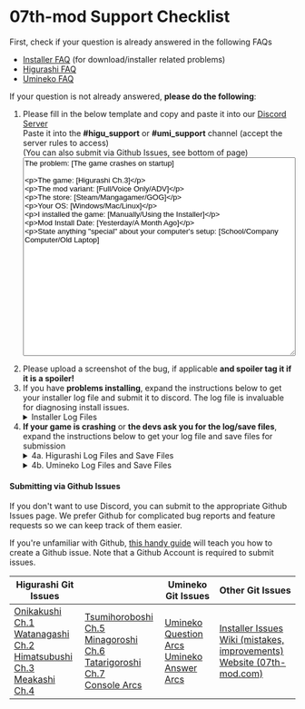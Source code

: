 # 07th-mod Support Checklist

First, check if your question is already answered in the following FAQs

- [Installer FAQ](https://07th-mod.com/wiki/Installer/faq/) (for download/installer related problems)
- [Higurashi FAQ](https://07th-mod.com/wiki/Higurashi/FAQ/)
- [Umineko FAQ](https://07th-mod.com/wiki/Umineko/Umineko-Part-0-TroubleShooting-and-FAQ/)

If your question is not already answered, **please do the following**:

<ol>
<li>Please fill in the below template and copy and paste it into our <a href=https://discord.gg/pf5VhF9>Discord Server</a><br>
Paste it into the <b>#higu_support</b> or <b>#umi_support</b> channel (accept the server rules to access)<br>
(You can also submit via Github Issues, see bottom of page)
<textarea style="width:100%;height: 350px;font-family:Arial, Helvetica, sans-serif">
The problem: [The game crashes on startup]

The game: [Higurashi Ch.3]

The mod variant: [Full/Voice Only/ADV]

The store: [Steam/Mangagamer/GOG]

Your OS: [Windows/Mac/Linux]

I installed the game: [Manually/Using the Installer]

Mod Install Date: [Yesterday/A Month Ago]

State anything "special" about your computer's setup: [School/Company Computer/Old Laptop]
</textarea>
</li>
<li>Please upload a screenshot of the bug, if applicable <b>and spoiler tag it if it is a spoiler!</b></li>
<li>If you have <b>problems installing</b>, expand the instructions below to get your installer log file and submit it to discord. The log file is invaluable for diagnosing install issues.

<details class="example">
    <summary>Installer Log Files</summary>
    <h2 style="margin-top: 10px;">Finding the install log</h2>
    You can use any of the methods below to get your log file.
    <h3>Method 1: From the web interface</h3>
    <p>After the install has started, click the green <b style="background: green; color:white; padding: 10px; line-height: 40px">DOWNLOAD LOG</b> button under the console ouptut. This will download a .zip file containing all the logs, which you can then submit to us.</p>
    <h3>Method 2: From the install launcher (Windows Only)</h3>
    <ul>
        <li>Open the install launcher</li>
        <li>Click the <b style="background: SteelBlue; color:white; padding: 5px">⯈ Advanced Tools</b> expander</li>
        <li>Click the <b style="background: SteelBlue; color:white; padding: 5px">Show Installer Logs</b> button. An explorer window will appear containing the log files. </li>
        <li>Send us the <code>*.txt</code> files by zipping all of them, or dragging them into Discord</li>
    </ul>
    <h3>Method 3: Manual navigation</h3>
    <p>Use this method if the installer doesn&#39;t start at all.</p>
    <h4>Windows</h4>
    <p>If you saved the installer launcher to:</p>
    <p><code>C:\downloads\07th-Mod.Installer.Windows.exe</code></p>
    <p>your install logs would be located at:</p>
    <p><code>C:\downloads\07th-mod_installer\INSTALLER_LOGS\MOD-INSTALLER-LOG-[date].txt</code></p>
    <h4>Linux and Mac</h4>
    <p>Look directly in the <code>07th-mod_installer\INSTALLER_LOGS</code> folder, as Linux and Mac do not have a launcher.</p>
    <h3>Method 4: From the game folder</h3>
    <p>The installer will also attempt to save a log to the game being modded. Use this method if you have moved or deleted the installer launcher, or if you want to check the log for a specific game.</p>
    <ul>
        <li>For Umineko: The log will be placed directly in the game folder. Example:
            <br><code>C:\games\Steam\steamapps\common\Umineko\MOD-INSTALLER-LOG-[date].txt</code></li>
        <li>For Higurashi: In the <code>HigurashiEp0[X]_Data</code> subfolder (where X is the chapter number). This is the same location as the game logs. Example:
            <br> <code>C:\games\Steam\steamapps\common\Higurashi When They Cry\HigurashiEp01_Data\MOD-INSTALLER-LOG-[date].txt</code></li>
    </ul>
</details>

</li>
<li><b>If your game is crashing</b> or <b>the devs ask you for the log/save files</b>, expand the instructions below to get your log file and save files for submission

<details class="example">
    <summary>4a. Higurashi Log Files and Save Files</summary>
    <h4>Game Log (output_log.txt)</h4>
    <ul>
        <li>On Windows, the log is located in the <code>HigurashiEp0X_Data</code> folder, in the game folder. For example <code>C:\games\Steam\steamapps\common\Higurashi When They Cry\HigurashiEp01_Data\output_log.txt</code>.</li>
        <li>On MacOS: <code>/Users/&lt;yourusername&gt;/Library/Logs/Unity/Player.log</code><br>
        Access it by opening Finder, pressing Shift-Command-G, and pasting in <code>~/Library/Logs/Unity</code>
        </li>
        <li>On Linux: <code>~/.config/unity3d/MangaGamer/GameName/Player.log</code></li>
    </ul>
    <h4>Save Files (*.dat files)</h4>
    <p>You may need to zip all the save files together before you submit them.</p>
    <ul>
        <li>Windows: <code>C:\Users\[YOUR_USERNAME]\AppData\Roaming\MangaGamer\higurashi01</code></li>
        <li>MacOS: <code>~/Library/Application Support/unity.MangaGamer.Higurashi When They Cry - Ch.1 Onikakushi</code><br>
        Access it by opening Finder, pressing Shift-Command-G, and pasting in <code>~/Library/Application Support/</code>, then selecting the appropriate game folder
        </li>
        <li>Linux: <code>~/.config/unity3d/Mangagamer/Higurashi When They Cry _ Ch_1 Onikakushi</code></li>
    </ul>
</details>

<details class="example">
    <summary>4b. Umineko Log Files and Save Files</summary>
    <h4>Save Files</h4>
    <ul>
        <li>First check the <code>mysav</code> folder inside the game folder: <code>C:\Program Files (x86)\Steam\steamapps\common\Umineko\mysav</code></li>
        <li>Occasionally can be found at the steam folder, even if the game is not in the steam folder: <code>[PATH_TO_STEAM_FOLDER]\Steam\steamapps\common\Umineko\mysav</code> (<a href="https://07th-mod.com/wiki/Umineko/Umineko-Part-0-TroubleShooting-and-FAQ/#steam-sync-doesnt-work">See this FAQ</a>). </li>
    </ul>
    <h4>Game Log</h4>
    <ol>
        <li>Windows Instructions:
            <ul>
                <li>Start the game in Debug mode by double clicking <code>Umineko1to4_DebugMode.bat</code> or <code>Umineko5to8_DebugMode.bat</code>, located in the game folder.</li>
                <li>An folder will immediately popup showing the <code>stdout.txt</code> and <code>stderr.txt</code> files, but don&#39;t submit them yet.</li>
                <li>Play the game until you make game crash, then submit the <code>stdout.txt</code> and <code>stderr.txt</code> text files to us.</li>
            </ul>
        </li>
        <li>On Linux or Mac you can view errors by launching the game from a console window</li>
    </ol>
</details>

</li>
</ol>


#### Submitting via Github Issues

If you don't want to use Discord, you can submit to the appropriate Github Issues page. We prefer Github for complicated bug reports and feature requests so we can keep track of them easier.

If you're unfamiliar with Github, [this handy guide](https://help.github.com/en/github/managing-your-work-on-github/creating-an-issue) will teach you how to create a Github issue. Note that a Github Account is required to submit issues.
<table>
<thead>
<tr class="header">
<th>Higurashi Git Issues</th>
<th></th>
<th>Umineko Git Issues</th>
<th>Other Git Issues</th>
</tr>
</thead>
<tbody>
<td>
    <a href="https://github.com/07th-mod/onikakushi/issues">Onikakushi Ch.1</a><br>
    <a href="https://github.com/07th-mod/watanagashi/issues">Watanagashi Ch.2</a><br>
    <a href="https://github.com/07th-mod/himatsubushi/issues">Himatsubushi Ch.3</a><br>
    <a href="https://github.com/07th-mod/meakashi/issues">Meakashi Ch.4</a><br>
</td>
<td>
    <a href="https://github.com/07th-mod/tsumihoroboshi/issues">Tsumihoroboshi Ch.5</a><br>
    <a href="https://github.com/07th-mod/minagoroshi/issues">Minagoroshi Ch.6</a><br>
    <a href="https://github.com/07th-mod/tatarigoroshi/issues">Tatarigoroshi Ch.7</a><br>
    <a href="https://github.com/07th-mod/higurashi-console-arcs">Console Arcs</a><br>
</td>
<td>
    <a href="https://github.com/07th-mod/umineko-question/issues">Umineko Question Arcs</a><br>
    <a href="https://github.com/07th-mod/umineko-answer/issues">Umineko Answer Arcs</a><br>
</td>
<td>
    <a href="https://github.com/07th-mod/python-patcher/issues">Installer Issues</a><br>
    <a href="https://github.com/07th-mod/wiki/issues">Wiki (mistakes, improvements)</a><br>
    <a href="https://github.com/07th-mod/website/issues">Website (07th-mod.com)</a><br>
</td>
</tbody>
</table>
